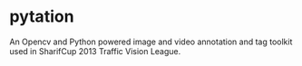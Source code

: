 pytation
========

An Opencv and Python powered image and video annotation and tag toolkit used in SharifCup 2013 Traffic Vision League. 
